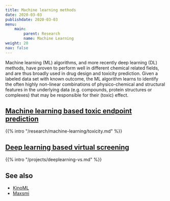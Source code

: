 ```yaml
---
title: Machine learning methods
date: 2020-03-03
publishdate: 2020-03-03
menu:
    main:
        parent: Research
        name: Machine Learning
weight: 20
nav: false
---
```


Machine learning (ML) algorithms, and more recently deep learning (DL) methods, have proven to perform well in different chemical related fields, and are thus broadly used in drug design and toxicity prediction. Given a labeled data set with known outcome, the ML algorithm learns to identify the often highly non-linear combinations of physico-chemical and structural features in the underlying data (e.g. compounds, protein structures or complexes) that may be responsible for their (toxic) effect.

## [Machine learning based toxic endpoint prediction](/research/machine-learning/toxicity/)

{{% intro "/research/machine-learning/toxicity.md" %}}

## [Deep learning based virtual screening](/projects/deeplearning-vs/)

{{% intro "/projects/deeplearning-vs.md" %}}

## See also

* [KinoML](/projects/kinoml/)
* [Maxsmi](/projects/maxsmi/)